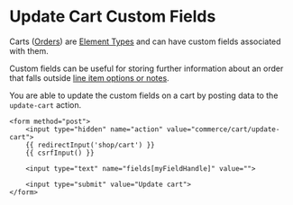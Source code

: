 # Update Cart Custom Fields

Carts ([Orders](orders.md)) are [Element Types](https://craftcms.com/docs/1.x/extend/element-types.html) and can have custom fields associated with them.

Custom fields can be useful for storing further information about an order that falls outside [line item options or notes](adding-to-and-updating-the-cart.md#line-item-options-and-notes).

You are able to update the custom fields on a cart by posting data to the `update-cart` action.

```twig
<form method="post">
    <input type="hidden" name="action" value="commerce/cart/update-cart">
    {{ redirectInput('shop/cart') }}
    {{ csrfInput() }}

    <input type="text" name="fields[myFieldHandle]" value="">

    <input type="submit" value="Update cart">
</form>
```
